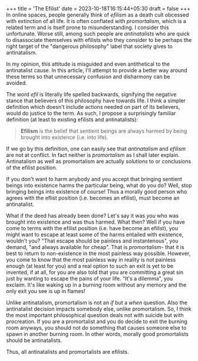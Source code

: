+++
title = 'The Efilist'
date = 2023-10-18T16:15:44+05:30
draft = false
+++
In online spaces, people generally think of _efilism_ as a death cult obcessed with extinction of all life. It is often conflated with _promortalism_, which is a related term and is itself prone to misunderstanding. I consider this unfortunate. Worse still, among such people are _antinatalists_ who are quick to disassociate themselves with efilists who they consider to be perhaps the right target of the "dangerous philosophy" label that society gives to antinatalism.

In my opinion, this attitude is misguided and even antithetical to the antinatalist cause. In this article, I'll attempt to provide a better way around these terms so that unnecessary confusion and disharmony can be avoided.

The word _efil_ is literally life spelled backwards, signifying the negative stance that believers of this philosophy have towards life. I think a simpler definition which doesn't include actions needed on part of its believers, would do justice to the term. As such, I propose a surprisingly familiar definition (at least to existing efilists and antinatalists): 

> **Efilism** is the belief that sentient beings are always harmed by being brought into existence (i.e. into life).

 If we go by this definition, one can easily see that _antinatalism_ and _efilism_ are not at conflict. In fact neither is _promortalism_ as I shall later explain. Antinatalism as well as promortalism are actually _solutions_ to or conclusions of the efilist position. 

If you don't want to harm anybody and you accept that bringing sentient beings into existence harms the particular being, what do you do? Well, stop bringing beings into existence of course! Thus a morally good person who agrees with the eflist position (i.e. becomes an efilist), must become an antinatalist.

What if the deed has already been done? Let's say it was _you_ who was brought into existence and was thus harmed. What then? Well if you have come to terms with the efilist position (i.e. have become an efilist), you might want to escape at least some of the harms entailed with existence, wouldn't you? "That escape should be painless and instantenous", you demand, "and always available for cheap". That is _promortalism_- that it is best to return to non-existence in the most painless way possible. However, you come to know that the most painless way in reality is not painless enough (at least for you) and a real option to such an exit is yet to be invented, if at all, for you are also told that you are committing a great sin just by wanting to escape the pains of your life. "It's a dilemma", you exclaim. It's like waking up in a burning room without any memory and the only exit you see is up in flames!

Unlike antinatalism, promortalism is not an _if_ but a _when_ question. Also the antinatalist decision impacts somebody else, unlike promortalism. So, I think the most important philosophical question deals not with suicide but with procreation. If you are a promortalist and you do decide to exit the burning room anyways, you should not do something that causes someone else to spawn in another burning room. In other words, morally good promortalists should be antinatalists.

Thus, all antinatalists and promortalists are efilists.
